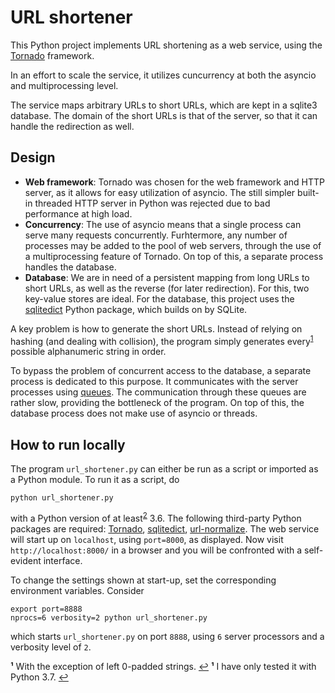 URL shortener
=============
This Python project implements URL shortening as a web service,
using the [Tornado](https://www.tornadoweb.org/) framework.

In an effort to scale the service, it utilizes cuncurrency at both
the asyncio and multiprocessing level.

The service maps arbitrary URLs to short URLs, which are kept in
a sqlite3 database. The domain of the short URLs is that of the
server, so that it can handle the redirection as well.



Design
------
- **Web framework**: Tornado was chosen for the web framework and
  HTTP server, as it allows for easy utilization of asyncio. The
  still simpler built-in threaded HTTP server in Python was rejected
  due to bad performance at high load.
- **Concurrency**: The use of asyncio means that a single process
  can serve many requests concurrently. Furhtermore, any number of
  processes may be added to the pool of web servers, through the use
  of a multiprocessing feature of Tornado. On top of this, a separate
  process handles the database.
- **Database**: We are in need of a persistent mapping from long URLs
  to short URLs, as well as the reverse (for later redirection). For
  this, two key-value stores are ideal. For the database, this project
  uses the [sqlitedict](https://github.com/RaRe-Technologies/sqlitedict/)
  Python package, which builds on by SQLite.

A key problem is how to generate the short URLs. Instead of relying on
hashing (and dealing with collision), the program simply generates
every<sup id="a1">[1](#f1)</sup> possible alphanumeric string in order.

To bypass the problem of concurrent access to the database, a separate
process is dedicated to this purpose. It communicates with the server
processes using [queues](https://docs.python.org/3/library/multiprocessing.html#multiprocessing.managers.SyncManager.Queue).
The communication through these queues are rather slow, providing the
bottleneck of the program. On top of this, the database process does not
make use of asyncio or threads.



How to run locally
------------------
The program `url_shortener.py` can either be run as a script or imported
as a Python module. To run it as a script, do

    python url_shortener.py

with a Python version of at least<sup id="a2">[2](#f2)</sup> 3.6.
The following third-party Python packages are required:
[Tornado](https://www.tornadoweb.org/),
[sqlitedict](https://github.com/RaRe-Technologies/sqlitedict/),
[url-normalize](https://github.com/niksite/url-normalize).
The web service will start up on `localhost`, using `port=8000`,
as displayed. Now visit `http://localhost:8000/` in a browser and you
will be confronted with a self-evident interface.

To change the settings shown at start-up, set the corresponding
environment variables. Consider

    export port=8888
    nprocs=6 verbosity=2 python url_shortener.py

which starts `url_shortener.py` on port `8888`, using `6` server
processors and a verbosity level of `2`.



<b id="f1">¹</b> With the exception of left 0-padded strings. [↩](#a1)
<b id="f2">¹</b> I have only tested it with Python 3.7. [↩](#a2)

